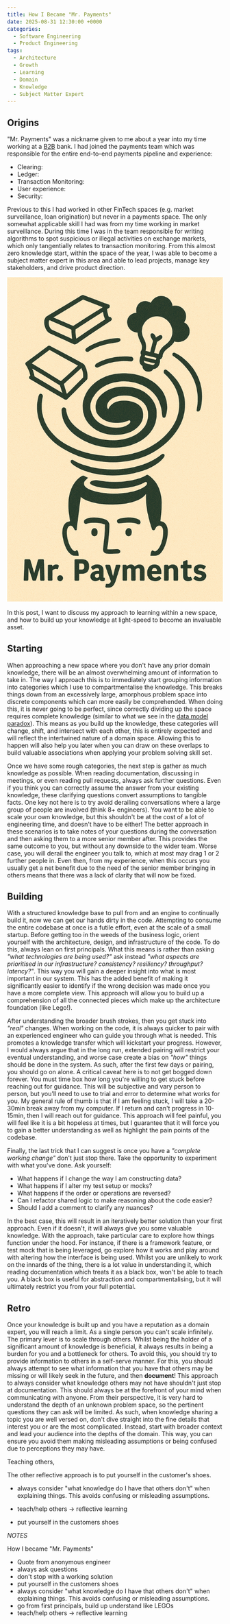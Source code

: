 ```yaml
---
title: How I Became "Mr. Payments"
date: 2025-08-31 12:30:00 +0000
categories:
  - Software Engineering
  - Product Engineering
tags:
  - Architecture
  - Growth
  - Learning
  - Domain
  - Knowledge
  - Subject Matter Expert
---
```


## Origins

"Mr. Payments" was a nickname given to me about a year into my time working at a [B2B](https://en.wikipedia.org/wiki/Business-to-business) bank. I had joined the payments team which was responsible for the entire end-to-end payments pipeline and experience:

<!-- TODO: outline what these are -->

* Clearing:
* Ledger:
* Transaction Monitoring:
* User experience:
* Security:

Previous to this I had worked in other FinTech spaces (e.g. market surveillance, loan origination) but never in a payments space. The only somewhat applicable skill I had was from my time working in market surveillance. During this time I was in the team responsible for writing algorithms to spot suspicious or illegal activities on exchange markets, which only tangentially relates to transaction monitoring. From this almost zero knowledge start, within the space of the year, I was able to become a subject matter expert in this area and able to lead projects, manage key stakeholders, and drive product direction.

![Mr. Payments Knowledge](../assets/img/posts/2025-08-31-images/mr-payments-knowledge.png)

In this post, I want to discuss my approach to learning within a new space, and how to build up your knowledge at light-speed to become an invaluable asset.

## Starting

When approaching a new space where you don't have any prior domain knowledge, there will be an almost overwhelming amount of information to take in. The way I approach this is to immediately start grouping information into categories which I use to compartmentalise the knowledge. This breaks things down from an excessively large, amorphous problem space into discrete components which can more easily be comprehended. When doing this, it is never going to be perfect, since correctly dividing up the space requires complete knowledge (similar to what we see in the [data model paradox](../data-model-paradox)). This means as you build up the knowledge, these categories will change, shift, and intersect with each other, this is entirely expected and will reflect the intertwined nature of a domain space. Allowing this to happen will also help you later when you can draw on these overlaps to build valuable associations when applying your problem solving skill set.

Once we have some rough categories, the next step is gather as much knowledge as possible. When reading documentation, discussing in meetings, or even reading pull requests, always ask further questions. Even if you think you can correctly assume the answer from your existing knowledge, these clarifying questions convert assumptions to tangible facts. One key not here is to try avoid derailing conversations where a large group of people are involved (think 8+ engineers). You want to be able to scale your own knowledge, but this shouldn't be at the cost of a lot of engineering time, and doesn't have to be either! The better approach in these scenarios is to take notes of your questions during the conversation and then asking them to a more senior member after. This provides the same outcome to you, but without any downside to the wider team. Worse case, you will derail the engineer you talk to, which at most may drag 1 or 2 further people in. Even then, from my experience, when this occurs you usually get a net benefit due to the need of the senior member bringing in others means that there was a lack of clarity that will now be fixed.

## Building

With a structured knowledge base to pull from and an engine to continually build it, now we can get our hands dirty in the code. Attempting to consume the entire codebase at once is a futile effort, even at the scale of a small startup. Before getting too in the weeds of the business logic, orient yourself with the architecture, design, and infrastructure of the code. To do this, always lean on first principals. What this means is rather than asking *"what technologies are being used?"* ask instead *"what aspects are prioritised in our infrastructure? consistency? resiliency? throughput? latency?"*. This way you will gain a deeper insight into what is most important in our system. This has the added benefit of making it significantly easier to identify if the wrong decision was made once you have a more complete view. This approach will allow you to build up a comprehension of all the connected pieces which make up the architecture foundation (like Lego!).

After understanding the broader brush strokes, then you get stuck into *"real"* changes. When working on the code, it is always quicker to pair with an experienced engineer who can guide you through what is needed. This promotes a knowledge transfer which will kickstart your progress. However, I would always argue that in the long run, extended pairing will restrict your eventual understanding, and worse case create a bias on *"how"* things should be done in the system. As such, after the first few days or pairing, you should go on alone. A critical caveat here is to not get bogged down forever. You must time box how long you're willing to get stuck before reaching out for guidance. This will be subjective and vary person to person, but you'll need to use to trial and error to determine what works for you. My general rule of thumb is that if I am feeling stuck, I will take a 20-30min break away from my computer. If I return and can't progress in 10-15min, then I will reach out for guidance. This approach will feel painful, you will feel like it is a bit hopeless at times, but I guarantee that it will force you to gain a better understanding as well as highlight the pain points of the codebase.

Finally, the last trick that I can suggest is once you have a *"complete working change"* don't just stop there. Take the opportunity to experiment with what you've done. Ask yourself:

* What happens if I change the way I am constructing data?
* What happens if I alter my test setup or mocks?
* What happens if the order or operations are reversed?
* Can I refactor shared logic to make reasoning about the code easier?
* Should I add a comment to clarify any nuances?

In the best case, this will result in an iteratively better solution than your first approach. Even if it doesn't, it will always give you some valuable knowledge. With the approach, take particular care to explore how things function under the hood. For instance, if there is a framework feature, or test mock that is being leveraged, go explore how it works and play around with altering how the interface is being used. Whilst you are unlikely to work on the innards of the thing, there is a lot value in understanding it, which reading documentation which treats it as a black box, won't be able to teach you. A black box is useful for abstraction and compartmentalising, but it will ultimately restrict you from your full potential.

## Retro

Once your knowledge is built up and you have a reputation as a domain expert, you will reach a limit. As a single person you can't scale infinitely. The primary lever is to scale through others. Whilst being the holder of a significant amount of knowledge is beneficial, it always results in being a burden for you and a bottleneck for others. To avoid this, you should try to provide information to others in a self-serve manner. For this, you should always attempt to see what information that you have that others may be missing or will likely seek in the future, and then **document**! This approach to always consider what knowledge others may not have shouldn't just stop at documentation. This should always be at the forefront of your mind when communicating with anyone. From their perspective, it is very hard to understand the depth of an unknown problem space, so the pertinent questions they can ask will be limited. As such, when knowledge sharing a topic you are well versed on, don't dive straight into the fine details that interest you or are the most complicated. Instead, start with broader context and lead your audience into the depths of the domain. This way, you can ensure you avoid them making misleading assumptions or being confused due to perceptions they may have.

Teaching others,

The other reflective approach is to put yourself in the customer's shoes.

* always consider "what knowledge do I have that others don't" when explaining things. This avoids confusing or misleading assumptions.

* teach/help others -> reflective learning

* put yourself in the customers shoes

*NOTES*

How I became "Mr. Payments"

* Quote from anonymous engineer
* always ask questions
* don't stop with a working solution
* put yourself in the customers shoes
* always consider "what knowledge do I have that others don't" when explaining things. This avoids confusing or misleading assumptions.
* go from first principals, build up understand like LEGOs
* teach/help others -> reflective learning
